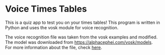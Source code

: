 # Voice Times Tables

This is a quiz app to test you on your times tables!
This program is written in Python and uses the vosk module for voice recognition.

The voice recognition file was taken from the vosk examples and modified.
The model was downloaded from https://alphacephei.com/vosk/models.
For more information about the file, check [here](voice_recognition.py).